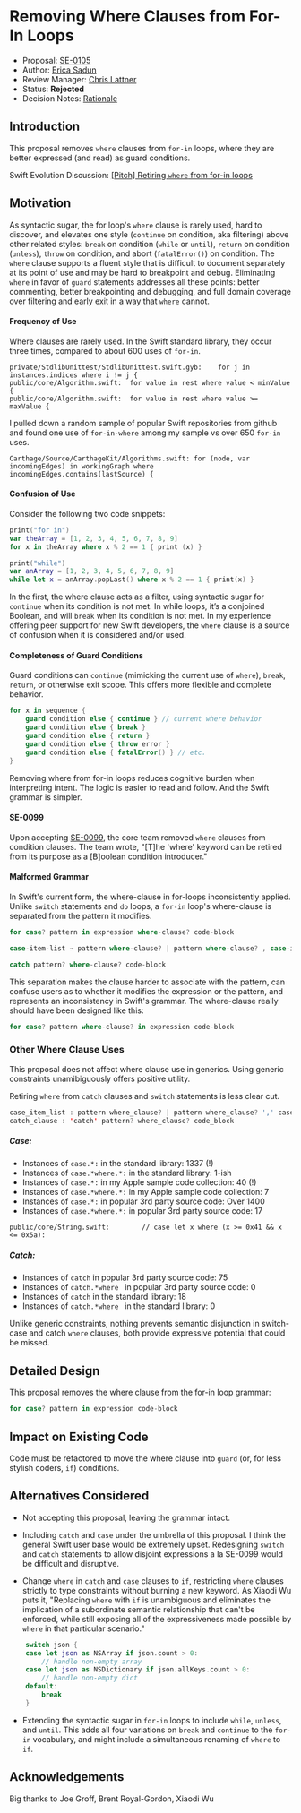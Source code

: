 # Removing Where Clauses from For-In Loops

* Proposal: [SE-0105](0105-remove-where-from-forin-loops.md)
* Author: [Erica Sadun](http://github.com/erica)
* Review Manager: [Chris Lattner](http://github.com/lattner)
* Status: **Rejected**
* Decision Notes: [Rationale](https://lists.swift.org/pipermail/swift-evolution-announce/2016-June/000199.html)

## Introduction

This proposal removes `where` clauses from `for-in` loops, where they are better expressed (and read) as guard conditions.

Swift Evolution Discussion: [\[Pitch\] Retiring `where` from for-in loops](https://lists.swift.org/pipermail/swift-evolution/Week-of-Mon-20160606/020566.html)

## Motivation

As syntactic sugar, the for loop's `where` clause is rarely used, hard to discover, and elevates one style (`continue` on condition, aka filtering) above other related styles: `break` on condition (`while` or `until`), `return` on condition (`unless`), `throw` on condition, and abort (`fatalError()`) on condition. The `where` clause supports a fluent style that is difficult to document separately at its point of use and may be hard to breakpoint and debug. Eliminating `where` in favor of `guard` statements addresses all these points: better commenting, better breakpointing and debugging, and full domain coverage over filtering and early exit in a way that `where` cannot.

#### Frequency of Use

Where clauses are rarely used. In the Swift standard library, they occur three times, compared to about 600 uses of `for-in`.

```
private/StdlibUnittest/StdlibUnittest.swift.gyb:    for j in instances.indices where i != j {
public/core/Algorithm.swift:  for value in rest where value < minValue {
public/core/Algorithm.swift:  for value in rest where value >= maxValue {
```

I pulled down a random sample of popular Swift repositories from github and found one use of `for-in-where` among my sample vs over 650 `for-in` uses.

```
Carthage/Source/CarthageKit/Algorithms.swift: for (node, var incomingEdges) in workingGraph where incomingEdges.contains(lastSource) {
```

#### Confusion of Use

Consider the following two code snippets:

```swift
print("for in")
var theArray = [1, 2, 3, 4, 5, 6, 7, 8, 9]
for x in theArray where x % 2 == 1 { print (x) }

print("while")
var anArray = [1, 2, 3, 4, 5, 6, 7, 8, 9]
while let x = anArray.popLast() where x % 2 == 1 { print(x) }
```

In the first, the where clause acts as a filter, using syntactic sugar for `continue` when its condition is not met. In while loops, it’s a conjoined Boolean, and will `break` when its condition is not met. In my experience offering peer support for new Swift developers, the `where` clause is a source of confusion when it is considered and/or used.

#### Completeness of Guard Conditions

Guard conditions can `continue` (mimicking the current use of `where`), `break`, `return`, or otherwise exit scope. This offers more flexible and complete behavior.

```swift
for x in sequence {
    guard condition else { continue } // current where behavior
    guard condition else { break } 
    guard condition else { return } 
    guard condition else { throw error } 
    guard condition else { fatalError() } // etc.
}
```

Removing where from for-in loops reduces cognitive burden when interpreting intent. The logic is easier to read and follow. And the Swift grammar is simpler. 

#### SE-0099

Upon accepting [SE-0099](0099-conditionclauses.md), the core team removed `where` clauses from condition clauses. The team wrote, "[T]he 'where' keyword can be retired from its purpose as a [B]oolean condition introducer." 

#### Malformed Grammar

In Swift's current form, the where-clause in for-loops inconsistently applied. Unlike `switch` statements and `do` loops, a `for-in` loop's where-clause is separated from the pattern it modifies.

```swift
for case? pattern in expression where-clause? code-block

case-item-list → pattern where-clause? | pattern where-clause? , case-item-list

catch pattern? where-clause? code-block
```

This separation makes the clause harder to associate with the pattern, can confuse users as to whether it modifies the expression or the pattern, and represents an inconsistency in Swift's grammar. The where-clause really should have been designed like this:

```swift
for case? pattern where-clause? in expression code-block
```

### Other Where Clause Uses

This proposal does not affect where clause use in generics. Using generic constraints unamibiguously offers positive utility.

Retiring `where` from `catch` clauses and `switch` statements is less clear cut. 

```swift
case_item_list : pattern where_clause? | pattern where_clause? ',' case_item_list
catch_clause : 'catch' pattern? where_clause? code_block
```

##### Case:

* Instances of `case.*:` in the standard library: 1337 (!)
* Instances of `case.*where.*:` in the standard library: 1-ish
* Instances of `case.*:` in my Apple sample code collection: 40 (!)
* Instances of `case.*where.*:` in my Apple sample code collection: 7
* Instances of `case.*:` in popular 3rd party source code: Over 1400
* Instances of `case.*where.*:` in popular 3rd party source code: 17

```
public/core/String.swift:        // case let x where (x >= 0x41 && x <= 0x5a):
```

##### Catch:

* Instances of `catch` in popular 3rd party source code: 75
* Instances of `catch.*where ` in popular 3rd party source code: 0
* Instances of `catch` in the standard library: 18
* Instances of `catch.*where ` in the standard library: 0

Unlike generic constraints, nothing prevents semantic disjunction in switch-case and catch `where` clauses, both provide expressive potential that could be missed.

## Detailed Design

This proposal removes the where clause from the for-in loop grammar:

```swift
for case? pattern in expression code-block
```

## Impact on Existing Code

Code must be refactored to move the where clause into `guard` (or, for less stylish coders, `if`) conditions.

## Alternatives Considered

* Not accepting this proposal, leaving the grammar intact.

* Including `catch` and `case` under the umbrella of this proposal. I think the general Swift user base would be extremely upset. Redesigning `switch` and `catch` statements to allow disjoint expressions a la SE-0099 would be difficult and disruptive. 

* Change `where` in `catch` and `case` clauses to `if`, restricting `where` clauses strictly to type constraints without  burning a new keyword. As Xiaodi Wu puts it, "Replacing `where` with `if` is unambiguous and eliminates the implication of a subordinate semantic relationship that can't be enforced, while still exposing all of the expressiveness made possible by `where` in that particular scenario."

```swift
    switch json {
    case let json as NSArray if json.count > 0:
        // handle non-empty array
    case let json as NSDictionary if json.allKeys.count > 0:
        // handle non-empty dict
    default:
        break
    }
```
* Extending the syntactic sugar in `for-in` loops to include `while`, `unless`, and `until`. This adds all four variations on `break` and `continue` to the `for-in` vocabulary, and might include a simultaneous renaming of `where` to `if`.

## Acknowledgements

Big thanks to Joe Groff, Brent Royal-Gordon, Xiaodi Wu
